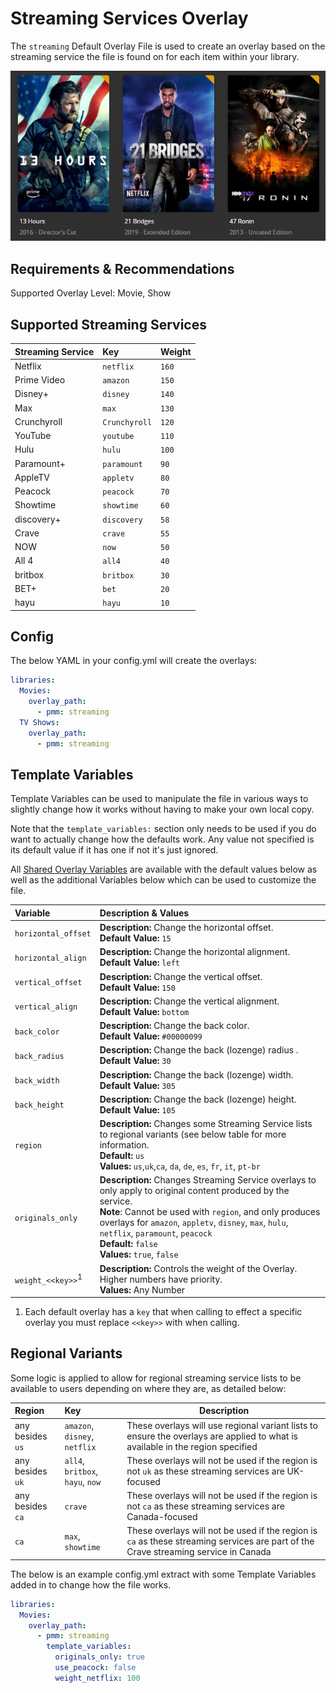 # Streaming Services Overlay

The `streaming` Default Overlay File is used to create an overlay based on the streaming service the file is found on for each item within your library.

![](images/streaming.png)

## Requirements & Recommendations

Supported Overlay Level: Movie, Show

## Supported Streaming Services


| Streaming Service | Key           | Weight |
|:------------------|:--------------|:-------|
| Netflix           | `netflix`     | `160`  |
| Prime Video       | `amazon`      | `150`  |
| Disney+           | `disney`      | `140`  |
| Max               | `max`         | `130`  |
| Crunchyroll       | `Crunchyroll` | `120`  |
| YouTube           | `youtube`     | `110`  |
| Hulu              | `hulu`        | `100`  |
| Paramount+        | `paramount`   | `90`   |
| AppleTV           | `appletv`     | `80`   |
| Peacock           | `peacock`     | `70`   |
| Showtime          | `showtime`    | `60`   |
| discovery+        | `discovery`   | `58`   |
| Crave             | `crave`       | `55`   |
| NOW               | `now`         | `50`   |
| All 4             | `all4`        | `40`   |
| britbox           | `britbox`     | `30`   |
| BET+              | `bet`         | `20`   |
| hayu              | `hayu`        | `10`   |


## Config

The below YAML in your config.yml will create the overlays:

```yaml
libraries:
  Movies:
    overlay_path:
      - pmm: streaming
  TV Shows:
    overlay_path:
      - pmm: streaming
```

## Template Variables

Template Variables can be used to manipulate the file in various ways to slightly change how it works without having to make your own local copy.

Note that the `template_variables:` section only needs to be used if you do want to actually change how the defaults work. Any value not specified is its default value if it has one if not it's just ignored.

All [Shared Overlay Variables](../overlay_variables) are available with the default values below as well as the additional Variables below which can be used to customize the file.

| Variable                     | Description & Values                                                                                                                                                                                                                                                                                                                     |
|:-----------------------------|:-----------------------------------------------------------------------------------------------------------------------------------------------------------------------------------------------------------------------------------------------------------------------------------------------------------------------------------------|
| `horizontal_offset`          | **Description:** Change the horizontal offset.<br>**Default Value:** `15`                                                                                                                                                                                                                                                                |
| `horizontal_align`           | **Description:** Change the horizontal alignment.<br>**Default Value:** `left`                                                                                                                                                                                                                                                           |
| `vertical_offset`            | **Description:** Change the vertical offset.<br>**Default Value:** `150`                                                                                                                                                                                                                                                                 |
| `vertical_align`             | **Description:** Change the vertical alignment.<br>**Default Value:** `bottom`                                                                                                                                                                                                                                                           |
| `back_color`                 | **Description:** Change the back color.<br>**Default Value:** `#00000099`                                                                                                                                                                                                                                                                |
| `back_radius`                | **Description:** Change the back (lozenge) radius .<br>**Default Value:** `30`                                                                                                                                                                                                                                                           |
| `back_width`                 | **Description:** Change the back (lozenge) width.<br>**Default Value:** `305`                                                                                                                                                                                                                                                            |
| `back_height`                | **Description:** Change the back (lozenge) height.<br>**Default Value:** `105`                                                                                                                                                                                                                                                           |
| `region`                     | **Description:** Changes some Streaming Service lists to regional variants (see below table for more information.<br>**Default:** `us`<br>**Values:** `us`,`uk`,`ca`, `da`, `de`, `es`, `fr`, `it`, `pt-br`                                                                                                                              |
| `originals_only`             | **Description:** Changes Streaming Service overlays to only apply to original content produced by the service.<br>**Note**: Cannot be used with `region`, and only produces overlays for `amazon`, `appletv`, `disney`, `max`, `hulu`, `netflix`, `paramount`, `peacock`<br>**Default:** `false`<br>**Values:** `true`, `false`       |
| `weight_<<key>>`<sup>1</sup> | **Description:** Controls the weight of the Overlay. Higher numbers have priority.<br>**Values:** Any Number                                                                                                                                                                                                                             |

1. Each default overlay has a `key` that when calling to effect a specific overlay you must replace `<<key>>` with when calling.

## Regional Variants

Some logic is applied to allow for regional streaming service lists to be available to users depending on where they are, as detailed below:

| Region           | Key                              | Description                                                                                                                         |
|:-----------------|:---------------------------------|-------------------------------------------------------------------------------------------------------------------------------------|
| any besides `us` | `amazon`, `disney`, `netflix`    | These overlays will use regional variant lists to ensure the overlays are applied to what is available in the region specified      |
| any besides `uk` | `all4`, `britbox`, `hayu`, `now` | These overlays will not be used if the region is not `uk` as these streaming services are UK-focused                                |
| any besides `ca` | `crave`                          | These overlays will not be used if the region is not `ca` as these streaming services are Canada-focused                            |
| `ca`             | `max`, `showtime`                | These overlays will not be used if the region is `ca` as these streaming services are part of the Crave streaming service in Canada |

The below is an example config.yml extract with some Template Variables added in to change how the file works.

```yaml
libraries:
  Movies:
    overlay_path:
      - pmm: streaming
        template_variables:
          originals_only: true
          use_peacock: false
          weight_netflix: 100
```
